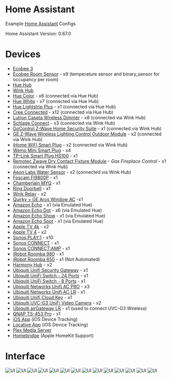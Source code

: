 # Home Assistant
Example [Home Assistant](https://home-assistant.io) Configs

Home Assistant Version: 0.67.0

# Devices

* [Ecobee 3](http://www.amazon.com/ecobee3-Smarter-Thermostat-Remote-Generation/dp/B00ZIRV39M/ref=sr_1_1?ie=UTF8&qid=1461377268&sr=8-1&keywords=ecobee3)
* [Ecobee Room Sensor](https://www.amazon.com/ecobee-Room-Sensor-Pack-Stands/dp/B00NXRYOIQ/ref=sr_1_1?ie=UTF8&qid=1520872570&sr=8-1&keywords=ecobee+remote+sensor) - x9 (temperature sensor and binary_sensor for occupancy per room) 
* [Hue Hub](http://www.amazon.com/Philips-458489-Hue-Bridge-Frustration/dp/B014H2P42K/ref=sr_1_1?ie=UTF8&qid=1461377320&sr=8-1&keywords=hue+hub)
* [Wink Hub](http://www.amazon.com/Wink-PWHUB-WH17-Connected-Home-Hub/dp/B00PV6GAI4/ref=sr_1_1?ie=UTF8&qid=1461377299&sr=8-1&keywords=wink+hub)
* [Hue Color](http://www.amazon.com/Philips-456186-Ambiance-Extension-Generation/dp/B014H2OZJS/ref=sr_1_1?ie=UTF8&qid=1461377356&sr=8-1&keywords=hue+color) - x6 (connected via Hue Hub)
* [Hue White](http://www.amazon.com/Philips-455295-White-Equivalent-Single/dp/B01C5C9ZLK/ref=sr_1_1?ie=UTF8&qid=1461377384&sr=8-1&keywords=hue+white) - x7 (connected via Hue Hub)
* [Hue Lightstrip Plus](https://www.amazon.com/dp/B0167H33DU/ref=twister_B01M8JU79M?_encoding=UTF8&psc=1) - x1 (connected via Hue Hub)
* [Cree Connected](http://www.amazon.com/dp/B01701DKVM/ref=twister_B017DJNMU0?_encoding=UTF8&psc=1) - x12 (connected via Hue Hub)
* [Lutron Caseta Wireless Dimmer](http://www.amazon.com/Lutron-PD-6WCL-WH-Caseta-Wireless-150-Watt/dp/B00KLAXFQA/ref=sr_1_4?s=hi&ie=UTF8&qid=1461376977&sr=1-4&keywords=caseta+wireless) - x8 (connected via Wink Hub)
* [Schlage Connect](https://www.amazon.com/Schlage-Connect-BE469NX-Touchscreen-Deadbolt/dp/B00AGK9KUU/ref=sr_1_3?ie=UTF8&qid=1482945181&sr=8-3&keywords=schlage%2Bconnect&th=1) - x3 (connected via Wink Hub)
* [GoControl Z-Wave Home Security Suite](http://www.amazon.com/GOCONTROL-WNK01-311KIT-Premium-Z-Wave-Security/dp/B00XUXYT6K/ref=sr_1_1?ie=UTF8&qid=1465167435&sr=8-1&keywords=go+control) - x1 (connected via Wink Hub)
* [GE Z-Wave Wireless Lighting Control Outdoor Module](https://www.amazon.com/GE-Wireless-Lighting-Control-Outdoor/dp/B0013V8K3O/ref=sr_1_1?ie=UTF8&qid=1466468235&sr=8-1&keywords=ge+outdoor+zwave) - x2 (connected via Wink Hub)
* [iHome WiFI Smart Plug](https://www.amazon.com/iHome-Smart-Apple-HomeKit-Amazon/dp/B010ACFEI0/ref=sr_1_1?ie=UTF8&qid=1467576017&sr=8-1&keywords=ihome+smart+plug) - x2 (connected via Wink Hub)
* [Wemo Mini Smart Plug](https://www.amazon.com/gp/product/B01NBI0A6R/ref=oh_aui_detailpage_o01_s01?ie=UTF8&psc=1) - x4
* [TP-Link Smart Plug HS100](https://www.amazon.com/gp/product/B0178IC734/ref=oh_aui_detailpage_o03_s00?ie=UTF8&psc=1) - x1
* [Remotec Zwave Dry Contact Fixture Module](https://www.amazon.com/gp/product/B00913ATFI/ref=oh_aui_detailpage_o00_s00?ie=UTF8&psc=1) - *Gas Fireplace Control* - x1 (connected via Wink Hub)
* [Aeon Labs Water Sensor](https://www.amazon.com/gp/product/B00H3TJ3P4/ref=oh_aui_detailpage_o00_s00?ie=UTF8&psc=1) - x2 (connected via Wink Hub)
* [Foscam FI9800P](http://www.amazon.com/Wireless-Foscam-FI9800P-Waterproof-Detection/dp/B0173Z3NG2?ie=UTF8&psc=1&redirect=true&ref_=oh_aui_detailpage_o02_s01) - x1
* [Chamberlain MYQ](http://www.amazon.com/Chamberlain-MYQ-G0201-MyQ-Garage-Controls-Smartphone/dp/B00EAD65UW) - x1
* [Ring Doorbell](http://www.amazon.com/Ring-Wi-Fi-Enabled-Video-Doorbell/dp/B00TZAO9D0/ref=sr_1_4?ie=UTF8&qid=1461377085&sr=8-4&keywords=ring+doorbell) - x1
* [Wink Relay](http://www.wink.com/products/wink-relay-touchscreen-controller/) - x2
* [Quirky + GE Aros Window AC](http://www.amazon.com/Quirky-Aros-Smart-Window-Conditioner/dp/B00IDXGIAC?ie=UTF8&psc=1&redirect=true&ref_=oh_aui_detailpage_o03_s01) -x1
* [Amazon Echo](http://www.amazon.com/Amazon-SK705DI-Echo/dp/B00X4WHP5E/ref=sr_1_1?ie=UTF8&qid=1461377119&sr=8-1&keywords=amazon+echo) - x1 (via Emulated Hue)
* [Amazon Echo Dot](http://www.amazon.com/b/?node=14047587011) - x6 (via Emulated Hue)
* [Amazon Echo Show](https://www.amazon.com/Amazon-Echo-Show-Alexa-Enabled-White/dp/B010CEHQTG/ref=sr_1_2?ie=UTF8&qid=1513364215&sr=8-2&keywords=echo+show) - x1 (via Emulated Hue)
* [Amazon Echo Spot](https://www.amazon.com/Amazon-VN94DQ-Introducing-Echo-Spot/dp/B073SQYXTW/ref=sr_1_1?s=amazon-devices&ie=UTF8&qid=1513364246&sr=1-1&keywords=echo+spot) - x1 (via Emulated Hue)
* [Apple TV 4k](https://www.amazon.com/Apple-MQD22LL-A-TV-4K/dp/B075NCMLYL/ref=sr_1_2?s=electronics&ie=UTF8&qid=1522253522&sr=1-2&keywords=Apple+TV+4k) - x2
* [Apple TV 4](https://www.amazon.com/Apple-TV-32GB-4th-Generation/dp/B075NFX24M/ref=sr_1_1?s=electronics&ie=UTF8&qid=1522253585&sr=1-1&keywords=Apple+TV) - x2
* [Sonos PLAY:1](https://www.amazon.com/Sonos-PLAY-Compact-Wireless-Streaming/dp/B00EWCUK1Q/ref=sr_1_1?s=aht&ie=UTF8&qid=1480883246&sr=1-1&keywords=Sonos+play+1) - x10
* [Sonos CONNECT](https://www.amazon.com/Sonos-Wireless-Receiver-Component-Streaming/dp/B001CROHX6/ref=sr_1_3?s=aht&ie=UTF8&qid=1480883287&sr=1-3&keywords=Sonos+Connect) - x1
* [Sonos CONNECT:AMP](https://www.amazon.com/Sonos-CONNECT-Wireless-Amplifier-Streaming/dp/B001CROHU4/ref=sr_1_2?ie=UTF8&qid=1501368078&sr=8-2&keywords=sonos+connect+amp) - x1
* [iRobot Roomba 980](https://www.amazon.com/iRobot-Roomba-Robot-Vacuum-Connectivity/dp/B013E9L4ZS/ref=sr_1_3?ie=UTF8&qid=1510543522&sr=8-3&keywords=roomba+980&dpID=51FYAIctNNL&preST=_SY300_QL70_&dpSrc=srch) - x1
* [iRobot Roomba 650](https://www.amazon.com/iRobot-Roomba-650-Robot-Vacuum/dp/B008LX6OC6/ref=sr_1_3?ie=UTF8&qid=1511129827&sr=8-3&keywords=roomba+660&dpID=519S5LhxhkL&preST=_SY300_QL70_&dpSrc=srch) - x1 (Not Automated)
* [Harmony Hub](https://www.amazon.com/Logitech-Harmony-Companion-Control-Entertainment/dp/B00N3RFC4G/ref=sr_1_2?s=aht&ie=UTF8&qid=1479756420&sr=1-2&keywords=harmony+hub) - x2
* [Ubiquiti Unifi Security Gateway](https://www.amazon.com/Ubiquiti-Unifi-Security-Gateway-USG/dp/B00LV8YZLK/ref=sr_1_5?s=electronics&ie=UTF8&qid=1501612028&sr=1-5&keywords=unifi) - x1
* [Ubiquiti UniFi Switch - 24 Ports](https://www.amazon.com/Ubiquiti-UniFi-Switch-Managed-US-24-250W/dp/B00OJZUQ24/ref=pd_sbs_147_1?_encoding=UTF8&pd_rd_i=B00OJZUQ24&pd_rd_r=Y91CYDQDH8YKZCGFK62R&pd_rd_w=b1TBc&pd_rd_wg=RWi2l&psc=1&refRID=Y91CYDQDH8YKZCGFK62R) - x1
* [Ubiquiti UniFi Switch - 8 Ports](https://www.amazon.com/Ubiquiti-Networks-Managed-Gigabit-US-8-150W/dp/B01DKXT4CI/ref=sr_1_2?ie=UTF8&qid=1503435496&sr=8-2&keywords=unifi+8+port+switch) - x1
* [Ubiquiti Networks Unifi AC PRO](https://www.amazon.com/Ubiquiti-Networks-802-11ac-Dual-Radio-UAP-AC-PRO-US/dp/B015PRO512/ref=sr_1_1?ie=UTF8&qid=1501612450&sr=8-1&keywords=unifi+ap) - x3
* [Ubiquiti Networks Unifi AC LR](https://www.amazon.com/Ubiquiti-Networks-802-11ac-Dual-Radio-UAP-AC-PRO-US/dp/B015PRCBBI/ref=sr_1_1?ie=UTF8&qid=1501612450&sr=8-1&keywords=unifi%2Bap&th=1) - x1
* [Ubiquiti Unifi Cloud Key](https://www.amazon.com/Ubiquiti-Unifi-Cloud-Key-Control/dp/B017T2QB22/ref=sr_1_1?s=electronics&ie=UTF8&qid=1501612546&sr=1-1&keywords=unifi+cloud+key) - x1
* [Ubiquiti UVC-G3 UniFi Video Camera](https://www.amazon.com/Ubiquiti-UVC-G3-UniFi-Video-Camera/dp/B01EZYTYLC/ref=sr_1_1?s=electronics&ie=UTF8&qid=1503435626&sr=1-1&keywords=unifi+camera) - x2
* [Ubiquiti airGateway LR](https://www.amazon.com/gp/product/B00HXT84UO/ref=oh_aui_detailpage_o00_s00?ie=UTF8&psc=1) - x1 (used to connect UVC-G3 Wireless)
* [QNAP TS-453 Pro](https://www.amazon.com/gp/product/B00MEVUL6G/ref=oh_aui_search_detailpage?ie=UTF8&th=1) - x1
* [iOS App](https://home-assistant.io/ecosystem/ios/) (iOS Device Tracking)
* [Locative App](https://my.locative.io) (iOS Device Tracking)
* [Plex Media Server](https://plex.tv)
* [Homebridge](https://github.com/nfarina/homebridge) (Apple HomeKit Support)



# Interface
![UI](images/home-screenshot.jpg)
![UI](images/living-room-screenshot.jpg)
![UI](images/dining-screenshot.jpg)
![UI](images/bedrooms-screenshot.jpg)
![UI](images/bath-screenshot.jpg)
![UI](images/offices-screenshot.jpg)
![UI](images/basement-screenshot.jpg)
![UI](images/outdoor-screenshot.jpg)
![UI](images/weather-screenshot.jpg)
![UI](images/media-screenshot.jpg)
![UI](images/camera-screenshot.jpg)
![UI](images/automation-screenshot.jpg)
![UI](images/sensors-screenshot.jpg)
![UI](images/auto-screenshot.jpg)





